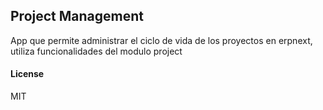 ## Project Management

App que permite administrar el ciclo de vida de los proyectos en erpnext, utiliza funcionalidades del modulo project

#### License

MIT